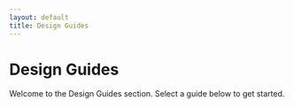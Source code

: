 ```yaml
---
layout: default
title: Design Guides
---
```


# Design Guides

Welcome to the Design Guides section. Select a guide below to get started. 